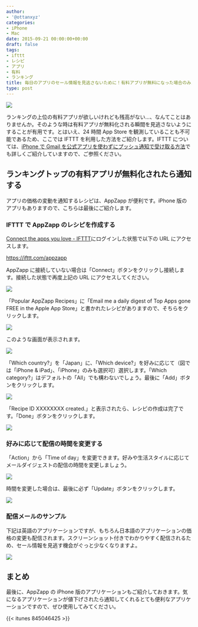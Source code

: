 ```yaml
---
author:
- '@ottanxyz'
categories:
- iPhone
- Mac
date: 2015-09-21 00:00:00+00:00
draft: false
tags:
- ifttt
- レシピ
- アプリ
- 有料
- ランキング
title: 毎日のアプリのセール情報を見逃さないために！有料アプリが無料になった場合のみメールで通知してくれるサービスを作ろう！
type: post
---
```


![](150921-55fff6bbaff71.png)

ランキングの上位の有料アプリが欲しいけれども残高がない…、なんてことはありませんか。そのような時は有料アプリが無料化される瞬間を見逃さないようにすることが有用です。とはいえ、24 時間 App Store を観測していることも不可能であるため、ここでは IFTTT を利用した方法をご紹介します。IFTTT については、[iPhone で Gmail を公式アプリを使わずにプッシュ通知で受け取る方法](/posts/2014/09/iphone-gmail-push-490/)でも詳しくご紹介していますので、ご参照ください。

## ランキングトップの有料アプリが無料化されたら通知する

アプリの価格の変動を通知するレシピは、AppZapp が便利です。iPhone 版のアプリもありますので、こちらは最後にご紹介します。

### IFTTT で AppZapp のレシピを作成する

[Connect the apps you love - IFTTT](https://ifttt.com/)にログインした状態で以下の URL にアクセスします。

https://ifttt.com/appzapp

AppZapp に接続していない場合は「Connect」ボタンをクリックし接続します。接続した状態で再度上記の URL にアクセスしてください。

![](150921-55fff6c0b3e2f.png)

「Popular AppZapp Recipes」に「Email me a daily digest of Top Apps gone FREE in the Apple App Store」と書かれたレシピがありますので、そちらをクリックします。

![](150921-55fff6c36ae5b.png)

このような画面が表示されます。

![](150921-55fff6c61729f.png)

「Which country?」を「Japan」に、「Which device?」を好みに応じて（図では「iPhone & iPad」、「iPhone」のみも選択可）選択します。「Which category?」はデフォルトの「All」でも構わないでしょう。最後に「Add」ボタンをクリックします。

![](150921-55fff706c62b0.png)

「Recipe ID XXXXXXXX created.」と表示されたら、レシピの作成は完了です。「Done」ボタンをクリックします。

![](150921-55fff708e8d85.png)

### 好みに応じて配信の時間を変更する

「Action」から「Time of day」を変更できます。好みや生活スタイルに応じてメールダイジェストの配信の時間を変更しましょう。

![](150921-55fff6cd5d031.png)

時間を変更した場合は、最後に必ず「Update」ボタンをクリックします。

![](150921-55fff6cf53bd6.png)

### 配信メールのサンプル

下記は英語のアプリケーションですが、もちろん日本語のアプリケーションの価格の変更も配信されます。スクリーンショット付きでわかりやすく配信されるため、セール情報を見逃す機会がぐっと少なくなりますよ。

![](150921-55fff6d127119.png)

## まとめ

最後に、AppZapp の iPhone 版のアプリケーションもご紹介しておきます。気になるアプリケーションが値下げされたら通知してくれるとても便利なアプリケーションですので、ぜひ使用してみてください。

{{< itunes 845046425 >}}